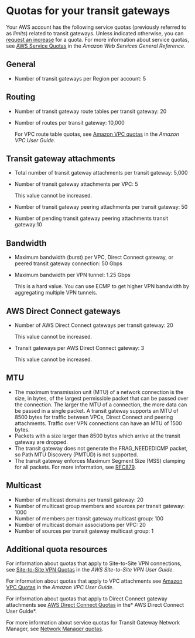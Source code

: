 # Quotas for your transit gateways<a name="transit-gateway-quotas"></a>

Your AWS account has the following service quotas \(previously referred to as *limits*\) related to transit gateways\. Unless indicated otherwise, you can [request an increase](https://console.aws.amazon.com/support/home#/case/create?issueType=service-limit-increase&limitType=vpc) for a quota\. For more information about service quotas, see [AWS Service Quotas](https://docs.aws.amazon.com/general/latest/gr/aws_service_limits.html) in the *Amazon Web Services General Reference*\.

## General<a name="general-quota"></a>
+ Number of transit gateways per Region per account: 5

## Routing<a name="general-quota"></a>
+ Number of transit gateway route tables per transit gateway: 20
+ Number of routes per transit gateway: 10,000

  For VPC route table quotas, see [Amazon VPC quotas](https://docs.aws.amazon.com/vpc/latest/userguide/amazon-vpc-limits.html) in the *Amazon VPC User Guide*\.

## Transit gateway attachments<a name="attachments-quota"></a>
+ Total number of transit gateway attachments per transit gateway: 5,000
+ Number of transit gateway attachments per VPC: 5

  This value cannot be increased\.
+ Number of transit gateway peering attachments per transit gateway: 50
+ Number of pending transit gateway peering attachments transit gateway:10

## Bandwidth<a name="bandwidth-quota"></a>
+ Maximum bandwidth \(burst\) per VPC, Direct Connect gateway, or peered transit gateway connection: 50 Gbps
+ Maximum bandwidth per VPN tunnel: 1\.25 Gbps

  This is a hard value\. You can use ECMP to get higher VPN bandwidth by aggregating multiple VPN tunnels\.

## AWS Direct Connect gateways<a name="direct-connect-quota"></a>
+ Number of AWS Direct Connect gateways per transit gateway: 20

  This value cannot be increased\.
+ Transit gateways per AWS Direct Connect gateway: 3

  This value cannot be increased\.

## MTU<a name="mtu-quota"></a>
+  The maximum transmission unit \(MTU\) of a network connection is the size, in bytes, of the largest permissible packet that can be passed over the connection\. The larger the MTU of a connection, the more data can be passed in a single packet\. A transit gateway supports an MTU of 8500 bytes for traffic between VPCs, Direct Connect and peering attachments\. Traffic over VPN connections can have an MTU of 1500 bytes\. 
+ Packets with a size larger than 8500 bytes which arrive at the transit gateway are dropped\.
+ The transit gateway does not generate the FRAG\_NEEDEDICMP packet, so Path MTU Discovery \(PMTUD\) is not supported\.
+ The transit gateway enforces Maximum Segment Size \(MSS\) clamping for all packets\. For more information, see [RFC879](https://tools.ietf.org/html/rfc879)\.

## Multicast<a name="multicast-quota"></a>
+ Number of multicast domains per transit gateway: 20
+ Number of multicast group members and sources per transit gateway: 1000
+ Number of members per transit gateway multicast group: 100
+ Number of multicast domain associations per VPC: 20
+ Number of sources per transit gateway multicast group: 1

## Additional quota resources<a name="additional-quota"></a>

For information about quotas that apply to Site\-to\-Site VPN connections, see [Site\-to\-Site VPN Quotas](https://docs.aws.amazon.com/vpn/latest/s2svpn/vpn-limits.html) in the *AWS Site\-to\-Site VPN User Guide*\.

For information about quotas that apply to VPC attachments see [Amazon VPC Quotas](https://docs.aws.amazon.com/vpc/latest/userguide/amazon-vpc-limits.html) in the *Amazon VPC User Guide*\.

For information about quotas that apply to Direct Connect gateway attachments see [AWS Direct Connect Quotas](https://docs.aws.amazon.com/directconnect/latest/UserGuide/limits.html) in the* AWS Direct Connect User Guide*\.

For more information about service quotas for Transit Gateway Network Manager, see [Network Manager quotas](how-network-manager-works.md#network-manager-limits)\.